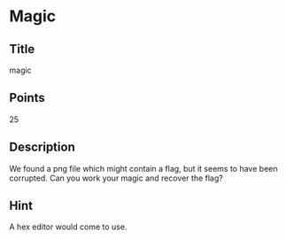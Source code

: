 # Magic

## Title
magic

## Points
25

## Description
We found a png file which might contain a flag, but it seems to have been corrupted.
Can you work your magic and recover the flag?

## Hint
A hex editor would come to use.
